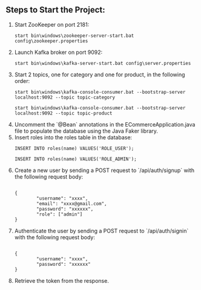 <h2>Steps to Start the Project: </h2>
<ol>
  <li>Start ZooKeeper on port 2181:
    <pre><code>start bin\windows\zookeeper-server-start.bat config\zookeeper.properties</code></pre>
  </li>
  <li>Launch Kafka broker on port 9092:
    <pre><code>start bin\windows\kafka-server-start.bat config\server.properties</code></pre>
  </li>
  <li>Start 2 topics, one for category and one for product, in the following order:
    <pre><code>start bin\windows\kafka-console-consumer.bat --bootstrap-server localhost:9092 --topic topic-category</code></pre>
    <pre><code>start bin\windows\kafka-console-consumer.bat --bootstrap-server localhost:9092 --topic topic-product</code></pre>
  </li>
  <li>Uncomment the `@Bean` annotations in the ECommerceApplication.java file to populate the database using the Java Faker library.</li>
  <li>Insert roles into the roles table in the database:
    <pre><code>INSERT INTO roles(name) VALUES('ROLE_USER');</code></pre>
    <pre><code>INSERT INTO roles(name) VALUES('ROLE_ADMIN');</code></pre>
  </li>
  <li>Create a new user by sending a POST request to `/api/auth/signup` with the following request body:
<pre><code>
{
        "username": "xxxx",
        "email": "xxxx@gmail.com",
        "password": "xxxxxx",
        "role": ["admin"]
}
</code></pre>
</li>
  <li>
Authenticate the user by sending a POST request to `/api/auth/signin` with the following request body:
<pre><code>
{
        "username": "xxxx",
        "password": "xxxxxx"
}
</code></pre>
</li>
  <li>Retrieve the token from the response.</li>
</ol>